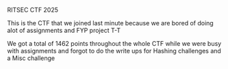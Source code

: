  RITSEC CTF 2025 

 This is the CTF that we joined last minute because we are bored of doing alot of assignments and FYP project T-T

 We got a total of 1462 points throughout the whole CTF while we were busy with assignments and forgot to do the write ups for Hashing challenges and a Misc challenge
